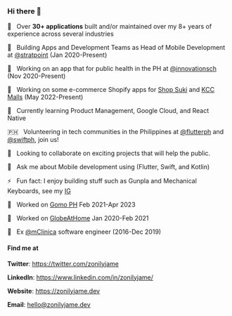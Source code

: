 ### Hi there 👋

📆 &nbsp; Over **30+ applications** built and/or maintained over my 8+ years of experience across several industries

🔭 &nbsp; Building Apps and Development Teams as Head of Mobile Development at [@stratpoint](https://stratpoint.com/) (Jan 2020-Present) 

🏥 &nbsp; Working on an app that for public health in the PH at [@innovationsch](https://innovationsch.org/) (Nov 2020-Present)

🏪 &nbsp; Working on some e-commerce Shopify apps for [Shop Suki](https://shopsuki.ph/) and [KCC Malls](https://kccmalls.com/) (May 2022-Present)

🌱 &nbsp; Currently learning Product Management, Google Cloud, and React Native

🇵🇭 &nbsp; Volunteering in tech communities in the Philippines at [@flutterph](https://flutter.ph/) and [@swiftph](https://swift.ph/), join us!

👯 &nbsp; Looking to collaborate on exciting projects that will help the public.

💬 &nbsp; Ask me about Mobile development using (Flutter, Swift, and Kotlin)

⚡ &nbsp; Fun fact: I enjoy building stuff such as Gunpla and Mechanical Keyboards, see my [IG](https://www.instagram.com/kuyazee.archive/)

💼 &nbsp; Worked on [Gomo PH](https://www.gomo.ph/) Feb 2021-Apr 2023

💼 &nbsp; Worked on [GlobeAtHome](https://www.globe.com.ph/help/broadband.html) Jan 2020-Feb 2021

💼 &nbsp; Ex [@mClinica](http://mclinica.com/) software engineer (2016-Dec 2019)

#### Find me at 

**Twitter**: https://twitter.com/zonilyjame

**LinkedIn**: https://www.linkedin.com/in/zonilyjame/

**Website**: https://zonilyjame.dev

**Email**: hello@zonilyjame.dev
